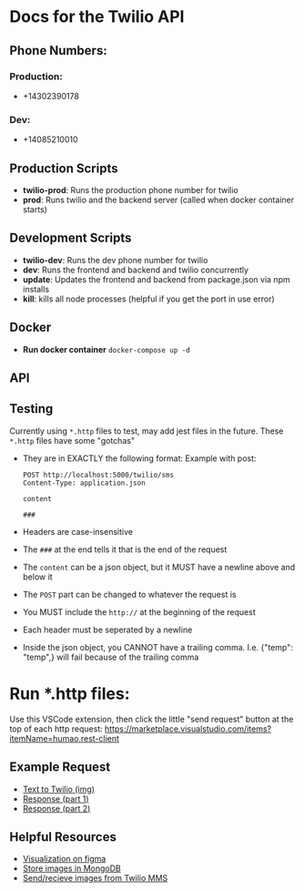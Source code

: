 # Docs for the Twilio API

## Phone Numbers:

### Production:

- +14302390178

### Dev:

- +14085210010

## Production Scripts

- **twilio-prod**: Runs the production phone number for twilio
- **prod**: Runs twilio and the backend server (called when docker container starts)

## Development Scripts

- **twilio-dev**: Runs the dev phone number for twilio
- **dev**: Runs the frontend and backend and twilio concurrently
- **update**: Updates the frontend and backend from package.json via npm installs
- **kill**: kills all node processes (helpful if you get the port in use error)

## Docker

- **Run docker container** `docker-compose up -d`

## API

## Testing

Currently using `*.http` files to test, may add jest files in the future. These `*.http` files have some "gotchas"

- They are in EXACTLY the following format:
  Example with post:

  ```
  POST http://localhost:5000/twilio/sms
  Content-Type: application.json

  content

  ###
  ```

- Headers are case-insensitive
- The `###` at the end tells it that is the end of the request
- The `content` can be a json object, but it MUST have a newline above and below it
- The `POST` part can be changed to whatever the request is
- You MUST include the `http://` at the beginning of the request
- Each header must be seperated by a newline
- Inside the json object, you CANNOT have a trailing comma. I.e. {"temp": "temp",} will fail because of the trailing comma

# Run \*.http files:

Use this VSCode extension, then click the little "send request" button at the top of each
http request: https://marketplace.visualstudio.com/items?itemName=humao.rest-client

## Example Request

- [Text to Twilio (img)](https://slack-files.com/T01CPEMJTQ8-F01DRRCPD0D-806de74de9)
- [Response (part 1)](https://slack-files.com/T01CPEMJTQ8-F01DRRDRHCM-14b0f24aeb)
- [Response (part 2)](https://slack-files.com/T01CPEMJTQ8-F01DUU0KQQ2-af6a6d6285)

## Helpful Resources

- [Visualization on figma](https://www.figma.com/file/zszkGdNiYM4jNMJjEo6oDw/Kahzum-app?node-id=243%3A2)
- [Store images in MongoDB](https://medium.com/@alvenw/how-to-store-images-to-mongodb-with-node-js-fb3905c37e6d)
- [Send/recieve images from Twilio MMS](https://www.twilio.com/docs/sms/tutorials/how-to-receive-and-download-images-incoming-mms-node)
